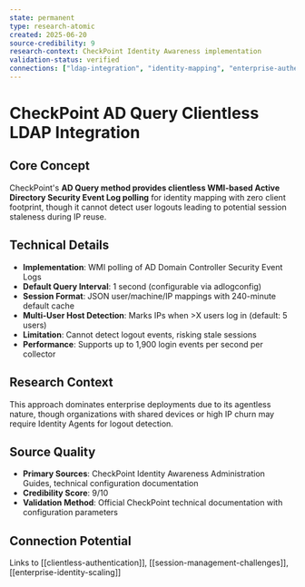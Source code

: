 ```yaml
---
state: permanent
type: research-atomic
created: 2025-06-20
source-credibility: 9
research-context: CheckPoint Identity Awareness implementation
validation-status: verified
connections: ["ldap-integration", "identity-mapping", "enterprise-authentication"]
---
```


# CheckPoint AD Query Clientless LDAP Integration

## Core Concept
CheckPoint's **AD Query method provides clientless WMI-based Active Directory Security Event Log polling** for identity mapping with zero client footprint, though it cannot detect user logouts leading to potential session staleness during IP reuse.

## Technical Details
- **Implementation**: WMI polling of AD Domain Controller Security Event Logs
- **Default Query Interval**: 1 second (configurable via adlogconfig)
- **Session Format**: JSON user/machine/IP mappings with 240-minute default cache
- **Multi-User Host Detection**: Marks IPs when >X users log in (default: 5 users)
- **Limitation**: Cannot detect logout events, risking stale sessions
- **Performance**: Supports up to 1,900 login events per second per collector

## Research Context
This approach dominates enterprise deployments due to its agentless nature, though organizations with shared devices or high IP churn may require Identity Agents for logout detection.

## Source Quality
- **Primary Sources**: CheckPoint Identity Awareness Administration Guides, technical configuration documentation
- **Credibility Score**: 9/10
- **Validation Method**: Official CheckPoint technical documentation with configuration parameters

## Connection Potential
Links to [[clientless-authentication]], [[session-management-challenges]], [[enterprise-identity-scaling]]